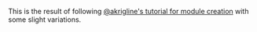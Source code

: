 This is the result of following [@akrigline's tutorial for module creation](https://hackmd.io/@akrigline/ByHFgUZ6u/%2FF4CFuxqZSTOcqgixEf9M6A)
with some slight variations.